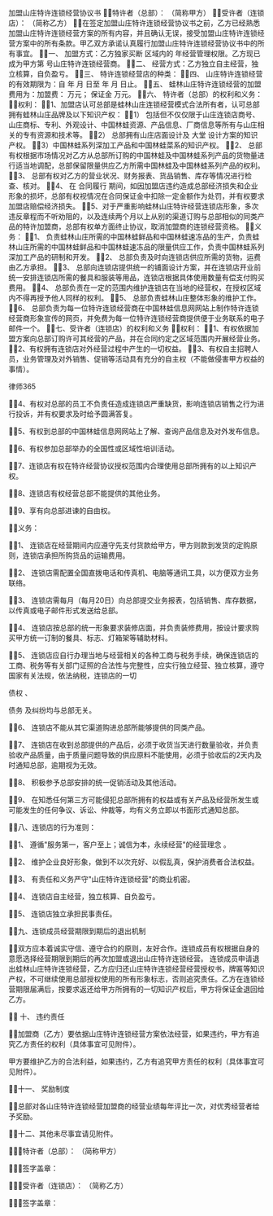 
 加盟山庄特许连锁经营协议书
特许者（总部）：   （简称甲方）
受许者（连锁店）： （简称乙方）
在签定加盟山庄特许连锁经营协议书之前，乙方已经熟悉加盟山庄特许连锁经营方案的所有内容，并且确认无误，接受加盟山庄特许连锁经营方案中的所有条款。甲乙双方承诺认真履行加盟山庄特许连锁经营协议书中的所有事宜。
一、 加盟方式：乙方独家买断 区域内的 年经营管理权限。乙方现已成为甲方第 号山庄特许连锁经营商。
二、 经营方式：乙方独立自主经营，独立核算，自负盈亏。
三、 特许连锁经营店的种类： 
四、 山庄特许连锁经营的有效期限为：自 年 月 日至 年 月 日止。
五、 蛙林山庄特许连锁经营的加盟费用为：加盟费： 万元； 保证金 万元。
六、 特许者（总部）的权利和义务：
权利：
1、加盟店认可总部是蛙林山庄连锁经营模式合法所有者，认可总部拥有蛙林山庄品牌及以下知识产权：
1） 包括但不仅仅限于山庄连锁店商号、山庄商标、专利、外观设计、中国林蛙资源、产品信息、厂商信息等所有与山庄相关的专有资源和技术等。 
2） 总部拥有山庄店面设计及
大堂
设计方案的知识产权。
3）中国林蛙系列深加工产品和中国林蛙菜系的知识产权。
2、 总部有权根据市场情况对乙方从总部所订购的中国林蛙及中国林蛙系列产品的货物量进行适当地调配，总部保留限量供应乙方所需中国林蛙及中国林蛙系列产品的权利。
3、 总部有权对乙方的营业状况、财务报表、货品销售、库存等情况进行检查、核对。
4、 在
合同履行
期间，如因加盟店违约造成总部经济损失和企业形象的损坏，总部有权视情况在合同保证金中扣除一定金额作为处罚，并有权要求加盟店赔偿经济损失。 
5、对于严重影响蛙林山庄特许经营连锁店形象，多次违反章程而不听劝阻的，以及连续两个月以上从别的渠道订购与总部相似的同类产品的特许加盟商，总部有权单方面终止协议，取消加盟商的连锁经营资格。
义务： 
1、 负责蛙林山庄所需的中国林蛙鲜品和中国林蛙速冻品的生产，负责蛙林山庄所需的中国林蛙鲜品和中国林蛙速冻品的限量供应工作，负责中国林蛙系列深加工产品的研制和开发。
2、 总部负责及时向连锁店供应所需的货物，运费由乙方承担。
3、 总部向连锁店提供统一的铺面设计方案，并在连锁店开业前统一安排连锁店所需的餐具和服装等用品，连锁店根据具体使用数量有偿支付购买费用。 
4、 总部负责在一定的范围内维护连锁店在当地的经营权，在授权区域内不得再授予他人同样的权利。 
5、 总部负责蛙林山庄整体形象的维护工作。
6、 总部负责为每一位特许连锁经营商在中国林蛙信息网网站上制作特许连锁经营商形象宣传的网页，并免费为每一位特许连锁经营商提供便于业务联系的电子邮件一个。
七、受许者（连锁店）的权利和义务
权利：
1、有权依据加盟方案向总部订购许可其经营的产品，并在合同约定之区域范围内开展经营业务。
2、有权拥有连锁店对外经营过程中产生的一切权益。 
3、有权自主招聘人员，业务管理及对外销售、促销等活动具有充分的自主权（不能做侵害甲方权益的事情）。




 
律师365






4、有权对总部的员工不负责任造成连锁店严重缺货，影响连锁店销售之行为进行投诉，并有权要求及时给予圆满答复。

5、有权到总部的中国林蛙信息网网站上了解、查询产品信息及对外发布信息。

6、有权参加总部举办的全国性或区域性培训活动。

7、连锁店有权在特许经营协议授权范围内合理使用总部所拥有的以上知识产权。

8、连锁店有权经营总部不能提供的其他业务。

9、享有向总部进谏的自由权。

义务： 

1、 连锁店在经营期间内应遵守先支付货款给甲方，甲方则款到发货的定购原则，连锁店承担所购货品的运输费用。

2、 连锁店需配置全国直拨电话和传真机、电脑等通讯工具，以方便双方业务联络。

3、 连锁店需每月（每月20日）向总部提交业务报表，包括销售、库存数据，以传真或电子邮件形式发送给总部。

4、 连锁店按总部的统一形象要求装修店面，并负责装修费用，按设计要求购买甲方统一订制的餐具、标志、灯箱架等辅助材料。

5、 连锁店应自行办理当地与经营相关的各种工商与税务手续，确保连锁店的工商、税务等有关部门证照的合法性与完整性，应实行独立经营、独立核算，遵守国家有关法规，依法纳税，连锁店的一切

债权
、

债务
及纠纷均与总部无关。

6、 连锁店不能从其它渠道购进总部所能够提供的同类产品。

7、 连锁店在收到总部提供的产品后，必须于收货当天进行数量验收，并负责验收产品质量，由于质量问题导致的供应原料不能使用，必须于验收后的2天内及时通知总部，逾期视为无效。

8、 积极参予总部安排的统一促销活动及其他活动。

9、 在知悉任何第三方可能侵犯总部所拥有的权益或有关产品及经营所发生或可能发生的任何争议、诉讼、仲裁等，均有义务立即以书面形式通知总部。

八、连锁店的行为准则： 

1、 遵循"服务第一，客户至上；诚信为本，永续经营"的经营理念 。

2、 维护企业良好形象，做到不以次充好、以假乱真，保护消费者合法权益。

3、 有责任和义务严守"山庄特许连锁经营"的商业机密。

4、 连锁店自主经营，独立核算、自负盈亏。

5、 连锁店独立承担民事责任。

九、连锁成员经营期限到期后的退出机制

双方应本着诚实守信、遵守合约的原则，友好合作。连锁成员有权根据自身的意愿选择经营期限到期后的再次加盟或退出山庄特许连锁经营。 连锁成员申请退出蛙林山庄特许连锁经营，乙方应归还山庄特许连锁经营经营授权书，牌匾等知识产权，不可继续使用总部授权使用的所有形象标志，否则追究责任。乙方在连锁经营期限届满后，按要求返还给甲方所拥有的一切知识产权后，甲方将保证金退回给乙方。 

 十、 违约责任

加盟商（乙方）要依据山庄特许连锁经营方案依法经营，如果违约，甲方有追究乙方责任的权利（具体事宜可见附件）。

甲方要维护乙方的合法利益，如果违约，乙方有追究甲方责任的权利（具体事宜可见附件）。

十一、 奖励制度

总部对各山庄特许连锁经营加盟商的经营业绩每年评比一次，对优秀经营者给予奖励。

十二、其他未尽事宜请见附件。 

特许者（总部）：  （简称甲方）

签字盖章：

受许者（连锁店）： （简称乙方）

签字盖章：

 


 

 
 
 
 
 
  


  
 

  


  


  
 
 
 
 


